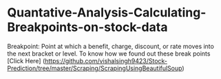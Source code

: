 # Quantative-Analysis-Calculating-Breakpoints-on-stock-data

Breakpoint: Point at which a benefit, charge, discount, or rate moves into the next bracket or level.
To know how we found out these break points [Click Here] (https://github.com/vishalsingh9423/Stock-Prediction/tree/master/Scraping/ScrapingUsingBeautifulSoup)
